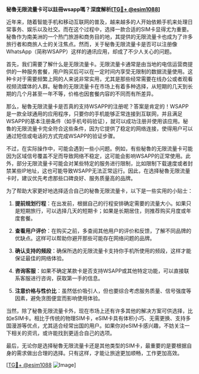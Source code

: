 **秘魯无限流量卡可以註冊wsapp嗎？深度解析[[TG💪+ @esim1088](https://t.me/s/esim1088)]**

近年来，随着智能手机和移动互联网的普及，越来越多的人开始依赖手机来处理日常事务、娱乐以及社交。而在这个过程中，选择一款合适的SIM卡显得尤为重要。秘魯作为南美洲的一个热门旅游和商务目的地，其提供的无限流量卡也成为了许多旅行者和商旅人士的关注焦点。然而，关于秘魯无限流量卡是否可以注册像WhatsApp（简称WSAPP）这样的通讯应用，却成了不少人关心的问题。

首先，我们需要了解什么是无限流量卡。无限流量卡通常是由当地的电信运营商提供的一种服务套餐，用户购买后可以在一定时间内享受无限制的数据流量使用。这种卡对于需要频繁上网的人来说非常实用，尤其是那些经常需要在线办公或者观看视频流媒体的人群。秘魯的无限流量卡在市场上有着多种选择，从短期的几天到长期的几个月甚至一年不等，价格也因套餐内容的不同而有所差异。

那么，秘魯无限流量卡是否真的支持WSAPP的注册呢？答案是肯定的！WSAPP是一款全球通用的应用程序，只要你的手机能够正常连接到互联网，并且满足WSAPP的基本注册条件（如手机号码验证），就可以成功注册并使用该应用。秘魯的无限流量卡完全符合这些条件，因为它提供了稳定的网络连接，使得用户可以通过短信或电话的方式完成WSAPP的验证步骤。

不过，在实际操作中，可能会遇到一些小问题。例如，有些秘魯的无限流量卡可能因为区域信号覆盖不足而导致网络不稳定，这可能会影响WSAPP的正常使用。此外，部分无限流量卡可能会对某些特定的服务进行限制，比如限制下载速度或者封禁某些IP地址，这也可能导致WSAPP无法正常运行。因此，在选择秘魯无限流量卡时，建议优先考虑那些口碑良好、服务质量高的品牌。

为了帮助大家更好地选择适合自己的秘魯无限流量卡，以下是一些实用的小贴士：

1. **提前规划行程**：在出发前，根据自己的行程安排确定需要的流量大小。如果只是短期旅行，可以选择几天的短期卡；如果是长期居住，则推荐购买月度或年度套餐。
   
2. **查看用户评价**：在购买之前，多查阅其他用户的评价和反馈，了解不同品牌的优缺点。这样可以帮助你避开那些可能存在网络问题的品牌。

3. **确认支持的频段**：确保所选的无限流量卡支持你手机所使用的频段，这样才能保证最佳的网络体验。

4. **咨询客服**：如果不确定某款卡是否支持WSAPP或其他特定功能，可以直接联系客服进行咨询，获取第一手的信息。

5. **注意价格与性价比**：虽然低价吸引人，但也要综合考虑服务质量、信号强度等因素，避免贪图便宜而影响使用体验。

当然，除了秘魯无限流量卡外，现在市场上还有许多其他的解决方案可供选择，比如eSIM卡。相比于传统的物理SIM卡，eSIM卡具有体积小巧、无需更换、支持多国漫游等优点，尤其适合经常出国的用户。如果你对eSIM卡感兴趣，不妨关注一下相关的资讯，或许能找到更适合自己的选项。

最后，无论你是选择秘魯无限流量卡还是其他类型的SIM卡，最重要的是要根据自身的需求做出合理的选择。只有这样，才能让旅途更加顺畅，工作更加高效。

[[TG💪+ @esim1088](https://t.me/s/esim1088) ![Image](https://i.postimg.cc/4NQfJmqS/Snipaste-2025-05-13-00-14-12.png)]